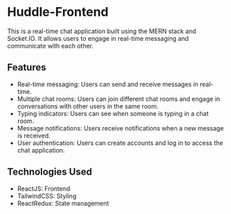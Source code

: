 # Huddle-Frontend
This is a real-time chat application built using the MERN stack and Socket.IO. It allows users to engage in real-time messaging and communicate with each other.

## Features
- Real-time messaging: Users can send and receive messages in real-time.
- Multiple chat rooms: Users can join different chat rooms and engage in conversations with other users in the same room.
- Typing indicators: Users can see when someone is typing in a chat room.
- Message notifications: Users receive notifications when a new message is received.
- User authentication: Users can create accounts and log in to access the chat application.
## Technologies Used
- ReactJS: Frontend 
- TailwindCSS: Styling
- ReactRedux: State management
